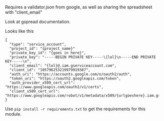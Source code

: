 Requires a validator.json from google,
as well as sharing the spreadsheet with "client_email"


Look at gspread documentation.

Looks like this
```
{
  "type": "service_account",
  "project_id": "{project_name}"
  "private_key_id": "{goes in here}",
  "private_key": "-----BEGIN PRIVATE KEY-----\{lol}\n-----END PRIVATE KEY-----\n",
  "client_email": "{lol}@.iam.gserviceaccount.com",
  "client_id": "105796253219979919387",
  "auth_uri": "https://accounts.google.com/o/oauth2/auth",
  "token_uri": "https://oauth2.googleapis.com/token",
  "auth_provider_x509_cert_url": "https://www.googleapis.com/oauth2/v1/certs",
  "client_x509_cert_url": "https://www.googleapis.com/robot/v1/metadata/x509/{urlgoeshere}.iam.gserviceaccount.com"
}
```

Use `pip install -r requirements.txt` to get the requirements for this module.